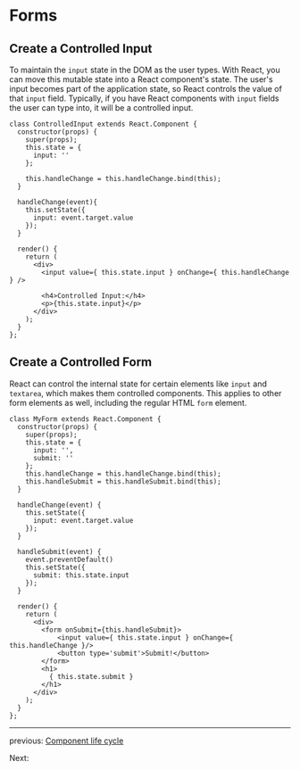 # Forms

## Create a Controlled Input

To maintain the `input` state in the DOM as the user types. With React, you can move this mutable state into a React component's state. The user's input becomes part of the application state, so React controls the value of that `input` field. Typically, if you have React components with `input` fields the user can type into, it will be a controlled input.

```
class ControlledInput extends React.Component {
  constructor(props) {
    super(props);
    this.state = {
      input: ''
    };

    this.handleChange = this.handleChange.bind(this);
  }

  handleChange(event){
    this.setState({
      input: event.target.value
    });
  }

  render() {
    return (
      <div>
        <input value={ this.state.input } onChange={ this.handleChange } />

        <h4>Controlled Input:</h4>
        <p>{this.state.input}</p>
      </div>
    );
  }
};
```

## Create a Controlled Form


React can control the internal state for certain elements like `input` and `textarea`, which makes them controlled components. This applies to other form elements as well, including the regular HTML `form` element.

```
class MyForm extends React.Component {
  constructor(props) {
    super(props);
    this.state = {
      input: '',
      submit: ''
    };
    this.handleChange = this.handleChange.bind(this);
    this.handleSubmit = this.handleSubmit.bind(this);
  }

  handleChange(event) {
    this.setState({
      input: event.target.value
    });
  }

  handleSubmit(event) {
    event.preventDefault()
    this.setState({
      submit: this.state.input
    });
  }

  render() {
    return (
      <div>
        <form onSubmit={this.handleSubmit}>
            <input value={ this.state.input } onChange={ this.handleChange }/>
            <button type='submit'>Submit!</button>
        </form>
        <h1>
          { this.state.submit }
        </h1>
      </div>
    );
  }
};
```
---

previous: [Component life cycle](lifeCycle.md)

Next: []()